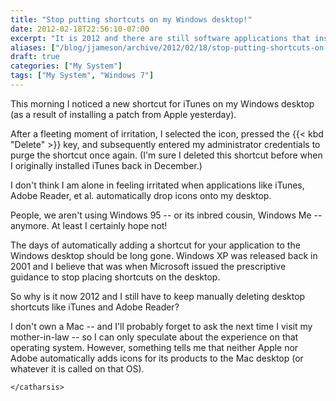 ```yaml
---
title: "Stop putting shortcuts on my Windows desktop!"
date: 2012-02-18T22:56:10-07:00
excerpt: "It is 2012 and there are still software applications that insist on creating shortcuts on your Windows desktop. Pathetic."
aliases: ["/blog/jjameson/archive/2012/02/18/stop-putting-shortcuts-on-my-windows-desktop.aspx"]
draft: true
categories: ["My System"]
tags: ["My System", "Windows 7"]
---
```


This morning I noticed a new shortcut for iTunes on my Windows desktop (as a
result of installing a patch from Apple yesterday).

After a fleeting moment of irritation, I selected the icon, pressed the
{{< kbd "Delete" >}} key, and subsequently entered my administrator credentials
to purge the shortcut once again. (I'm sure I deleted this shortcut before when
I originally installed iTunes back in December.)

I don't think I am alone in feeling irritated when applications like iTunes,
Adobe Reader, et al. automatically drop icons onto my desktop.

People, we aren't using Windows 95 -- or its inbred cousin, Windows Me --
anymore. At least I certainly hope not!

The days of automatically adding a shortcut for your application to the Windows
desktop should be long gone. Windows XP was released back in 2001 and I believe
that was when Microsoft issued the prescriptive guidance to stop placing
shortcuts on the desktop.

So why is it now 2012 and I still have to keep manually deleting desktop
shortcuts like iTunes and Adobe Reader?

I don't own a Mac -- and I'll probably forget to ask the next time I visit my
mother-in-law -- so I can only speculate about the experience on that operating
system. However, something tells me that neither Apple nor Adobe automatically
adds icons for its products to the Mac desktop (or whatever it is called on that
OS).

`</catharsis>`

